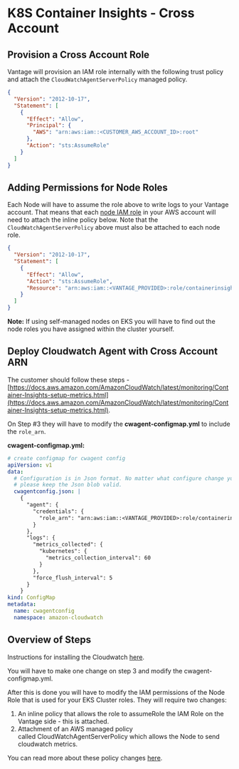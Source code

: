 # K8S Container Insights - Cross Account

## Provision a Cross Account Role

Vantage will provision an IAM role internally with the following trust policy and attach the `CloudWatchAgentServerPolicy` managed policy.

```json
{
  "Version": "2012-10-17",
  "Statement": [
    {
      "Effect": "Allow",
      "Principal": {
        "AWS": "arn:aws:iam::<CUSTOMER_AWS_ACCOUNT_ID>:root"
      },
      "Action": "sts:AssumeRole"
    }
  ]
}
```

## Adding Permissions for Node Roles

Each Node will have to assume the role above to write logs to your Vantage account. That means that each [node IAM role](https://docs.aws.amazon.com/eks/latest/userguide/create-node-role.html) in your AWS account will need to attach the inline policy below. Note that the `CloudWatchAgentServerPolicy` above must also be attached to each node role.

```json
{
  "Version": "2012-10-17",
  "Statement": [
    {
      "Effect": "Allow",
      "Action": "sts:AssumeRole",
      "Resource": "arn:aws:iam::<VANTAGE_PROVIDED>:role/containerinsights-<CUSTOMER_NAME>"
    }
  ]
}
```

**Note:** If using self-managed nodes on EKS you will have to find out the node roles you have assigned within the cluster yourself.

## Deploy Cloudwatch Agent with Cross Account ARN

The customer should follow these steps - [https://docs.aws.amazon.com/AmazonCloudWatch/latest/monitoring/Container-Insights-setup-metrics.html](https://docs.aws.amazon.com/AmazonCloudWatch/latest/monitoring/Container-Insights-setup-metrics.html).

On Step #3 they will have to modify the **cwagent-configmap.yml** to include the `role_arn`.

**cwagent-configmap.yml:**

```yaml
# create configmap for cwagent config
apiVersion: v1
data:
  # Configuration is in Json format. No matter what configure change you make,
  # please keep the Json blob valid.
  cwagentconfig.json: |
    {
      "agent": {
        "credentials": {
          "role_arn": "arn:aws:iam::<VANTAGE_PROVIDED>:role/containerinsights-<CUSTOMER_NAME>"
        }
      },
      "logs": {
        "metrics_collected": {
          "kubernetes": {
            "metrics_collection_interval": 60
          }
        },
        "force_flush_interval": 5
      }
    }
kind: ConfigMap
metadata:
  name: cwagentconfig
  namespace: amazon-cloudwatch
```

## Overview of Steps

Instructions for installing the Cloudwatch [here](https://docs.aws.amazon.com/AmazonCloudWatch/latest/monitoring/Container-Insights-setup-metrics.html).

You will have to make one change on step 3 and modify the cwagent-configmap.yml.

After this is done you will have to modify the IAM permissions of the Node Role that is used for your EKS Cluster roles. They will require two changes:

1. An inline policy that allows the role to assumeRole the IAM Role on the Vantage side - this is attached.
2. Attachment of an AWS managed policy called CloudWatchAgentServerPolicy which allows the Node to send cloudwatch metrics.

You can read more about these policy changes [here](https://docs.aws.amazon.com/AmazonCloudWatch/latest/monitoring/CloudWatch-Agent-common-scenarios.html#CloudWatch-Agent-send-to-different-AWS-account).
